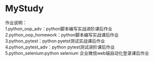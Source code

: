 # MyStudy
作业说明：  
1.python_oop_adv：python脚本编写实战进阶课后作业   
2.python_oop_homework：python脚本编写实战课后作业  
3.python_pytest：python pyetst测试实战课后作业  
4.python_pytest_adv：python pytest测试进阶课后作业  
5.python_selenium:python selenium 企业微信web端自动化登录课后作业  
